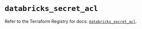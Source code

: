 # `databricks_secret_acl`

Refer to the Terraform Registry for docs: [`databricks_secret_acl`](https://registry.terraform.io/providers/databricks/databricks/1.93.0/docs/resources/secret_acl).
